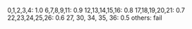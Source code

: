0,1,2,3,4: 1.0
6,7,8,9,11: 0.9
12,13,14,15,16: 0.8
17,18,19,20,21: 0.7
22,23,24,25,26: 0.6
27, 30, 34, 35, 36: 0.5
others: fail
